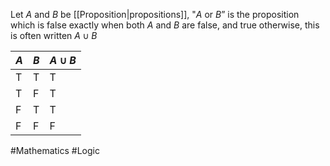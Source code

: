 Let $A$ and $B$ be [[Proposition|propositions]], "$A$ or $B$” is the proposition which is false exactly when both $A$ and $B$ are false, and true otherwise, this is often written $A\cup B$

| $A$ | $B$ | $A\cup B$ |
| --- | --- | --------- |
| T   | T   | T         |
| T   | F   | T         |
| F   | T   | T         |
| F   | F   | F         |

#Mathematics #Logic